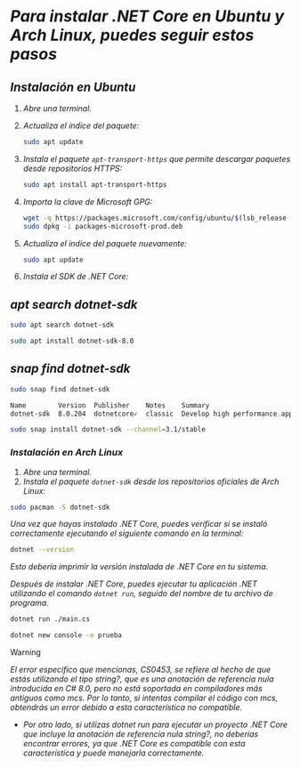 <!-- Autor: Daniel Benjamin Perez Morales -->
<!-- GitHub: https://github.com/DanielPerezMoralesDev13 -->
<!-- Correo electrónico: danielperezdev@proton.me  -->
# ***Para instalar .NET Core en Ubuntu y Arch Linux, puedes seguir estos pasos***

## ***Instalación en Ubuntu***

1. *Abre una terminal.*
2. *Actualiza el índice del paquete:*

    ```bash
    sudo apt update
    ```

3. *Instala el paquete `apt-transport-https` que permite descargar paquetes desde repositorios HTTPS:*

    ```bash
    sudo apt install apt-transport-https
    ```

4. *Importa la clave de Microsoft GPG:*

    ```bash
    wget -q https://packages.microsoft.com/config/ubuntu/$(lsb_release -rs)/packages-microsoft-prod.deb -O packages-microsoft-prod.deb
    sudo dpkg -i packages-microsoft-prod.deb
    ```

5. *Actualiza el índice del paquete nuevamente:*

    ```bash
    sudo apt update
    ```

6. *Instala el SDK de .NET Core:*

## ***apt search dotnet-sdk***

```bash
sudo apt search dotnet-sdk
```

```bash
sudo apt install dotnet-sdk-8.0
```

## ***snap find dotnet-sdk***

```bash
sudo snap find dotnet-sdk
```

```txt
Name        Version  Publisher    Notes    Summary
dotnet-sdk  8.0.204  dotnetcore✓  classic  Develop high performance applications in less time, on any platform.
```

```bash
sudo snap install dotnet-sdk --channel=3.1/stable
```

### ***Instalación en Arch Linux***

1. *Abre una terminal.*
2. *Instala el paquete `dotnet-sdk` desde los repositorios oficiales de Arch Linux:*

```bash
sudo pacman -S dotnet-sdk
```

*Una vez que hayas instalado .NET Core, puedes verificar si se instaló correctamente ejecutando el siguiente comando en la terminal:*

```bash
dotnet --version
```

*Esto debería imprimir la versión instalada de .NET Core en tu sistema.*

*Después de instalar .NET Core, puedes ejecutar tu aplicación .NET utilizando el comando `dotnet run`, seguido del nombre de tu archivo de programa.*

```bash
dotnet run ./main.cs
```

```bash
dotnet new console -o prueba
```

> [!WARNING]
> *El error específico que mencionas, CS0453, se refiere al hecho de que estás utilizando el tipo string?, que es una anotación de referencia nula introducida en C# 8.0, pero no está soportada en compiladores más antiguos como mcs. Por lo tanto, si intentas compilar el código con mcs, obtendrás un error debido a esta característica no compatible.*

- *Por otro lado, si utilizas dotnet run para ejecutar un proyecto .NET Core que incluye la anotación de referencia nula string?, no deberías encontrar errores, ya que .NET Core es compatible con esta característica y puede manejarla correctamente.*
